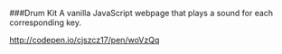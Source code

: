 ###Drum Kit 
A vanilla JavaScript webpage that plays a sound for each corresponding key.<br /> 

<a href="http://codepen.io/cjszcz17/pen/woVzQq" target="_blank">http://codepen.io/cjszcz17/pen/woVzQq</a>